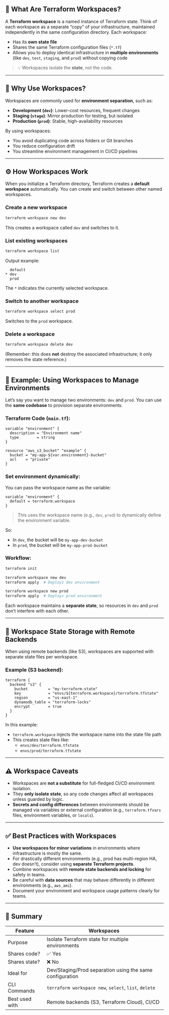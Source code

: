 ## 🧱 What Are Terraform Workspaces?

A **Terraform workspace** is a named instance of Terraform state. Think of each workspace as a separate “copy” of your infrastructure, maintained independently in the same configuration directory. Each workspace:
- Has its **own state file**
- Shares the same Terraform configuration files (`*.tf`)
- Allows you to deploy identical infrastructure in **multiple environments** (like `dev`, `test`, `staging`, and `prod`) without copying code

> 💡 Workspaces isolate the **state**, not the code.

---

## 📂 Why Use Workspaces?

Workspaces are commonly used for **environment separation**, such as:
- **Development (`dev`)**: Lower-cost resources, frequent changes
- **Staging (`stage`)**: Mirror production for testing, but isolated
- **Production (`prod`)**: Stable, high-availability resources

By using workspaces:
- You avoid duplicating code across folders or Git branches
- You reduce configuration drift
- You streamline environment management in CI/CD pipelines

---

## ⚙️ How Workspaces Work

When you initialize a Terraform directory, Terraform creates a **default workspace** automatically. You can create and switch between other named workspaces.

### Create a new workspace

```bash
terraform workspace new dev
```

This creates a workspace called `dev` and switches to it.

### List existing workspaces

```bash
terraform workspace list
```

Output example:

```
  default
* dev
  prod
```

The `*` indicates the currently selected workspace.

### Switch to another workspace

```bash
terraform workspace select prod
```

Switches to the `prod` workspace.

### Delete a workspace

```bash
terraform workspace delete dev
```

(Remember: this does **not** destroy the associated infrastructure; it only removes the state reference.)

---

## 🧪 Example: Using Workspaces to Manage Environments

Let’s say you want to manage two environments: `dev` and `prod`. You can use the **same codebase** to provision separate environments.

### Terraform Code (`main.tf`):

```hcl
variable "environment" {
  description = "Environment name"
  type        = string
}

resource "aws_s3_bucket" "example" {
  bucket = "my-app-${var.environment}-bucket"
  acl    = "private"
}
```

### Set environment dynamically:

You can pass the workspace name as the variable:

```hcl
variable "environment" {
  default = terraform.workspace
}
```

> This uses the workspace name (e.g., `dev`, `prod`) to dynamically define the environment variable.

So:
- In `dev`, the bucket will be `my-app-dev-bucket`
- In `prod`, the bucket will be `my-app-prod-bucket`

### Workflow:

```bash
terraform init

terraform workspace new dev
terraform apply  # Deploys dev environment

terraform workspace new prod
terraform apply  # Deploys prod environment
```

Each workspace maintains a **separate state**, so resources in `dev` and `prod` don’t interfere with each other.

---

## 🔐 Workspace State Storage with Remote Backends

When using remote backends (like S3), workspaces are supported with separate state files per workspace.

### Example (S3 backend):

```hcl
terraform {
  backend "s3" {
    bucket         = "my-terraform-state"
    key            = "envs/${terraform.workspace}/terraform.tfstate"
    region         = "us-east-1"
    dynamodb_table = "terraform-locks"
    encrypt        = true
  }
}
```

In this example:
- `terraform.workspace` injects the workspace name into the state file path
- This creates state files like:
  - `envs/dev/terraform.tfstate`
  - `envs/prod/terraform.tfstate`

---

## ⚠️ Workspace Caveats

- Workspaces are **not a substitute** for full-fledged CI/CD environment isolation.
- They **only isolate state**, so any code changes affect all workspaces unless guarded by logic.
- **Secrets and config differences** between environments should be managed via variables or external configuration (e.g., `terraform.tfvars` files, environment variables, or `locals`).

---

## ✅ Best Practices with Workspaces

- **Use workspaces for minor variations** in environments where infrastructure is mostly the same.
- For drastically different environments (e.g., prod has multi-region HA, dev doesn’t), consider using **separate Terraform projects**.
- Combine workspaces with **remote state backends and locking** for safety in teams.
- Be careful with **data sources** that may behave differently in different environments (e.g., `aws_ami`).
- Document your environment and workspace usage patterns clearly for teams.

---

## 🚀 Summary

| Feature | Workspaces |
|--------|------------|
| Purpose | Isolate Terraform state for multiple environments |
| Shares code? | ✅ Yes |
| Shares state? | ❌ No |
| Ideal for | Dev/Staging/Prod separation using the same configuration |
| CLI Commands | `terraform workspace new`, `select`, `list`, `delete` |
| Best used with | Remote backends (S3, Terraform Cloud), CI/CD |
